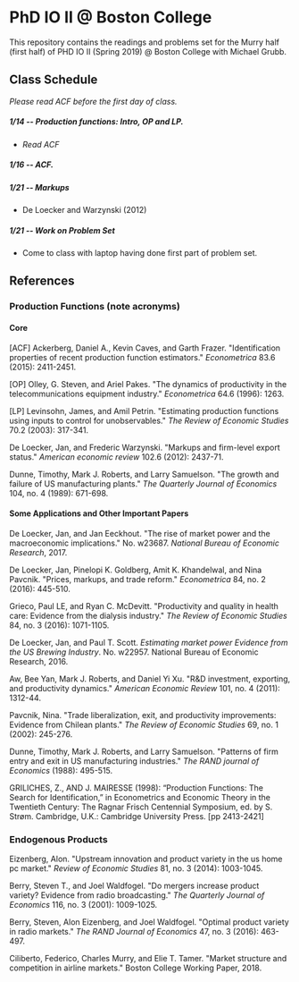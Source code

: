 # PhD IO II @ Boston College
This repository contains the readings and problems set for the Murry half (first half) of PHD IO II (Spring 2019) @ Boston College with Michael Grubb. 


## Class Schedule

*Please read ACF before the first day of class.* 

##### 1/14 -- Production functions: Intro, OP and LP. 
- *Read ACF* 

##### 1/16 -- ACF. 

##### 1/21 -- Markups 
- De Loecker and Warzynski (2012) 

##### 1/21 -- Work on Problem Set
- Come to class with laptop having done first part of problem set. 




## References 

### Production Functions (note acronyms)

#### Core
[ACF] Ackerberg, Daniel A., Kevin Caves, and Garth Frazer. "Identification properties of recent production function estimators." *Econometrica* 83.6 (2015): 2411-2451.

[OP] Olley, G. Steven, and Ariel Pakes. "The dynamics of productivity in the telecommunications equipment industry." *Econometrica* 64.6 (1996): 1263.

[LP] Levinsohn, James, and Amil Petrin. "Estimating production functions using inputs to control for unobservables." *The Review of Economic Studies* 70.2 (2003): 317-341.

De Loecker, Jan, and Frederic Warzynski. "Markups and firm-level export status." _American economic review_ 102.6 (2012): 2437-71.

Dunne, Timothy, Mark J. Roberts, and Larry Samuelson. "The growth and failure of US manufacturing plants." _The Quarterly Journal of Economics_ 104, no. 4 (1989): 671-698.

#### Some Applications and Other Important Papers
De Loecker, Jan, and Jan Eeckhout. "The rise of market power and the macroeconomic implications." No. w23687. _National Bureau of Economic Research_, 2017.

De Loecker, Jan, Pinelopi K. Goldberg, Amit K. Khandelwal, and Nina Pavcnik. "Prices, markups, and trade reform." _Econometrica_ 84, no. 2 (2016): 445-510.

Grieco, Paul LE, and Ryan C. McDevitt. "Productivity and quality in health care: Evidence from the dialysis industry." _The Review of Economic Studies_ 84, no. 3 (2016): 1071-1105.

De Loecker, Jan, and Paul T. Scott. _Estimating market power Evidence from the US Brewing Industry_. No. w22957. National Bureau of Economic Research, 2016.

Aw, Bee Yan, Mark J. Roberts, and Daniel Yi Xu. "R&D investment, exporting, and productivity dynamics." _American Economic Review_ 101, no. 4 (2011): 1312-44.

Pavcnik, Nina. "Trade liberalization, exit, and productivity improvements: Evidence from Chilean plants." _The Review of Economic Studies_ 69, no. 1 (2002): 245-276.

Dunne, Timothy, Mark J. Roberts, and Larry Samuelson. "Patterns of firm entry and exit in US manufacturing industries." _The RAND journal of Economics_ (1988): 495-515.

GRILICHES, Z., AND J. MAIRESSE (1998): “Production Functions: The Search for Identification,” in Econometrics and Economic Theory in the Twentieth Century: The Ragnar Frisch Centennial Symposium, ed. by S. Strøm. Cambridge, U.K.: Cambridge University Press. [pp 2413-2421]



### Endogenous Products

Eizenberg, Alon. "Upstream innovation and product variety in the us home pc market." _Review of Economic Studies_ 81, no. 3 (2014): 1003-1045.

Berry, Steven T., and Joel Waldfogel. "Do mergers increase product variety? Evidence from radio broadcasting." _The Quarterly Journal of Economics_ 116, no. 3 (2001): 1009-1025.

Berry, Steven, Alon Eizenberg, and Joel Waldfogel. "Optimal product variety in radio markets." _The RAND Journal of Economics_ 47, no. 3 (2016): 463-497.

Ciliberto, Federico, Charles Murry, and Elie T. Tamer. "Market structure and competition in airline markets." Boston College Working Paper, 2018.
<!--stackedit_data:
eyJoaXN0b3J5IjpbLTIwNzExNTI2NCwtNjQ2NTQ3MzQ1LDE5MD
Y0MzQwMDAsNDMyMTE2NjQxLC0xMTE0MTMzMDAxXX0=
-->